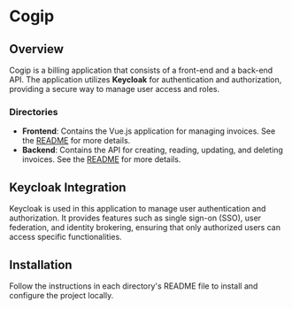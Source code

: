 # Cogip

## Overview

Cogip is a billing application that consists of a front-end and a back-end API. The application utilizes **Keycloak** for authentication and authorization, providing a secure way to manage user access and roles.

### Directories
- **Frontend**: Contains the Vue.js application for managing invoices. See the [README](Frontend/README.md) for more details.
- **Backend**: Contains the API for creating, reading, updating, and deleting invoices. See the [README](Backend/README.md) for more details.

## Keycloak Integration
Keycloak is used in this application to manage user authentication and authorization. It provides features such as single sign-on (SSO), user federation, and identity brokering, ensuring that only authorized users can access specific functionalities.

## Installation

Follow the instructions in each directory's README file to install and configure the project locally.
